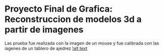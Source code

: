 # Proyecto Final de Grafica: Reconstruccion de modelos 3d a partir de imagenes
Las prueba fue realizada con la imagen de un mouse y fue calibrada con las iagenes de un tablero de ajedrez
[!alt text](https://github.com/Arianamilagros/Reconstruccion-3D-de-un-objeto/blob/master/prueba.png)
